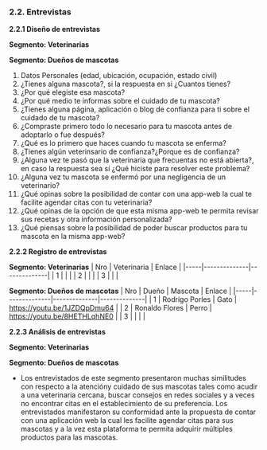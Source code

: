 ### 2.2. Entrevistas
**2.2.1 Diseño de entrevistas**

**Segmento: Veterinarias**

**Segmento: Dueños de mascotas**
1.	Datos Personales (edad, ubicación, ocupación, estado civil)
2.	¿Tienes alguna mascota?, si la respuesta en si ¿Cuantos tienes?
3.	¿Por qué elegiste esa mascota?
4.	¿Por qué medio te informas sobre el cuidado de tu mascota?
5.	¿Tienes alguna página, aplicación o blog de confianza para ti sobre el cuidado de tu mascota?
6.	¿Compraste primero todo lo necesario para tu mascota antes de adoptarlo o fue después?
7.	¿Qué es lo primero que haces cuando tu mascota se enferma?
8.	¿Tienes algún veterinsario de confianza?¿Porque es de confianza?
9.	¿Alguna vez te pasó que la veterinaria que frecuentas no está abierta?, en caso la respuesta sea sí ¿Qué hiciste para resolver este problema?
10.	¿Alguna vez tu mascota se enfermó por una negligencia de un veterinario?
11.	¿Qué opinas sobre la posibilidad de contar con una app-web la cual te facilite agendar citas con tu veterinaria?
12. ¿Qué opinas de la opción de que esta misma app-web te permita revisar sus recetas y otra información personalizada?
13.	¿Qué piensas sobre la posibilidad de poder buscar productos para tu mascota en la misma app-web?

**2.2.2 Registro de entrevistas**

**Segmento: Veterinarias**
| Nro | Veterinaria | Enlace |
|-----|--------------|--------------|
| 1 |	|	 	|
| 2 |	|	 	| 
| 3 |	|	 	|  

**Segmento: Dueños de mascotas**
| Nro | Dueño | Mascota | Enlace |
|-----|--------------|--------------|--------------|
| 1 | Rodrigo Porles | Gato	|	https://youtu.be/1JZDQpDmu64	 |
| 2 | Ronaldo Flores | Perro |	https://youtu.be/8HETHLqhNE0	 |
| 3 |	| 	|  		 | 

**2.2.3 Análisis de entrevistas**

**Segmento: Veterinarias**

**Segmento: Dueños de mascotas**
- Los entrevistados de este segmento presentaron muchas similitudes con respecto a la atencióny cuidado de sus mascotas tales como acudir a una veterinaria cercana, buscar consejos en redes sociales y a veces no encontrar citas en el establecimiento de su preferencia. Los entrevistados manifestaron su conformidad ante la propuesta de contar con una aplicación web la cual les facilite agendar citas para sus mascotas y a la vez esta plataforma te permita adquirir múltiples productos para las mascotas.

